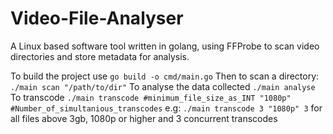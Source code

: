 # Video-File-Analyser
 A Linux based software tool written in golang, using FFProbe to scan video directories and store metadata for analysis.

To build the project use 
``` go build -o cmd/main.go ```
Then to scan a directory: 
```./main scan "/path/to/dir"```
To analyse the data collected 
```./main analyse```
To transcode 
```./main transcode #minimum_file_size_as_INT "1080p" #Number_of_simultanious_transcodes```
e.g: ```./main transcode 3 "1080p" 3``` for all files above 3gb, 1080p or higher and 3 concurrent transcodes
